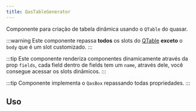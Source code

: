```yaml
---
title: QasTableGenerator
---
```


Componente para criação de tabela dinâmica usando o `QTable` do quasar.

<doc-api file="table-generator/QasTableGenerator" name="QasTableGenerator" />

:::warning
Este componente repassa **todos** os slots do [QTable](https://quasar.dev/vue-components/table#qtable-api) **exceto** o `body` que é um slot customizado.
:::

:::tip
Este componente renderiza componentes dinamicamente através da prop `fields`, cada field dentro de fields tem um `name`, através dele, você consegue acessar os slots dinâmicos.
:::

:::tip
Componente implementa o `QasBox` repassando todas propriedades.
:::


## Uso
<doc-example file="QasTableGenerator/Basic" title="Básico" />
<doc-example file="QasTableGenerator/CustomSlot" title="Acessando slot" />
